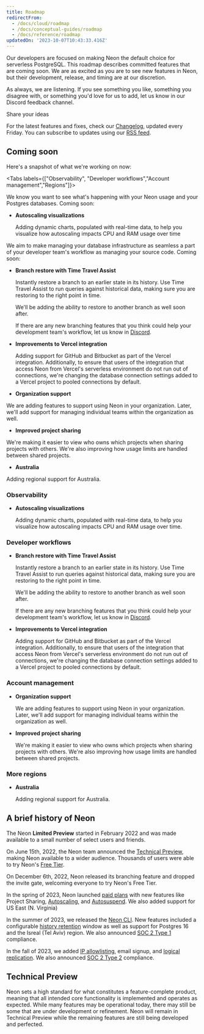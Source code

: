 ```yaml
---
title: Roadmap
redirectFrom:
  - /docs/cloud/roadmap
  - /docs/conceptual-guides/roadmap
  - /docs/reference/roadmap
updatedOn: '2023-10-07T10:43:33.416Z'
---
```

Our developers are focused on making Neon the default choice for serverless PostgreSQL. This roadmap describes committed features that are coming soon. We are as excited as you are to see new features in Neon, but their development, release, and timing are at our discretion.

As always, we are listening. If you see something you like, something you disagree with, or something you'd love for us to add, let us know in our Discord feedback channel.

<CommunityBanner buttonText="🙏 | feedback" buttonUrl="https://discord.com/channels/1176467419317940276/1176788564890112042" logo="discord">Share your ideas</CommunityBanner>

For the latest features and fixes, check our [Changelog](docs/changelog), updated every Friday. You can subscribe to updates using our [RSS feed](https://neon.tech/docs/changelog/rss.xml).

## Coming soon

Here's a snapshot of what we're working on now:

<Tabs labels={["Observability", "Developer workflows","Account management","Regions"]}>

<TabItem>
We know you want to see what's happening with your Neon usage and your Postgres databases. Coming soon:

* **Autoscaling visualizations**

    Adding dynamic charts, populated with real-time data, to help you visualize how autoscaling impacts CPU and RAM usage over time
</TabItem>

<TabItem>

We aim to make managing your database infrastructure as seamless a part of your developer team's workflow as managing your source code. Coming soon:

* **Branch restore with Time Travel Assist**

    Instantly restore a branch to an earlier state in its history. Use Time Travel Assist to run queries against historical data, making sure you are restoring to the right point in time.

    We'll be adding the ability to restore to another branch as well soon after.

    If there are any new branching features that you think could help your development team's workflow, let us know in [Discord](https://discord.com/channels/1176467419317940276/1176788564890112042).

* **Improvements to Vercel integration**

    Adding support for GitHub and Bitbucket as part of the Vercel integration. Additionally, to ensure that users of the integration that access Neon from Vercel's serverless environment do not run out of connections, we're changing the database connection settings added to a Vercel project to pooled connections by default.

</TabItem>
<TabItem>

* **Organization support**

We are adding features to support using Neon in your organization. Later, we'll add support for managing individual teams within the organization as well.

* **Improved project sharing**

We're making it easier to view who owns which projects when sharing projects with others. We're also improving how usage limits are handled between shared projects.
</TabItem>

<TabItem>

* **Australia**

Adding regional support for Australia.
</TabItem>
</Tabs>

### Observability

* **Autoscaling visualizations**

    Adding dynamic charts, populated with real-time data, to help you visualize how autoscaling impacts CPU and RAM usage over time.

### Developer workflows

* **Branch restore with Time Travel Assist**

    Instantly restore a branch to an earlier state in its history. Use Time Travel Assist to run queries against historical data, making sure you are restoring to the right point in time.

    We'll be adding the ability to restore to another branch as well soon after.

    If there are any new branching features that you think could help your development team's workflow, let us know in [Discord](https://discord.com/channels/1176467419317940276/1176788564890112042).

* **Improvements to Vercel integration**

    Adding support for GitHub and Bitbucket as part of the Vercel integration. Additionally, to ensure that users of the integration that access Neon from Vercel's serverless environment do not run out of connections, we're changing the database connection settings added to a Vercel project to pooled connections by default.

### Account management

* **Organization support**

    We are adding features to support using Neon in your organization. Later, we'll add support for managing individual teams within the organization as well.

* **Improved project sharing**

    We're making it easier to view who owns which projects when sharing projects with others. We're also improving how usage limits are handled between shared projects.

### More regions

* **Australia**

    Adding regional support for Australia.

## A brief history of Neon

The Neon **Limited Preview** started in February 2022 and was made available to a small number of select users and friends.

On June 15th, 2022, the Neon team announced the [Technical Preview](#technical-preview), making Neon available to a wider audience. Thousands of users were able to try Neon's [Free Tier](/docs/introduction/free-tier).

On December 6th, 2022, Neon released its branching feature and dropped the invite gate, welcoming everyone to try Neon's Free Tier.

In the spring of 2023, Neon launched [paid plans](https://neon.tech/pricing) with new features like Project Sharing, [Autoscaling](/docs/introduction/autoscaling), and [Autosuspend](/docs/introduction/auto-suspend). We also added support for US East (N. Virginia)

In the summer of 2023, we released the [Neon CLI](/docs/reference/neon-cli). New features included a configurable [history retention](/docs/introduction/point-in-time-restore) window as well as support for Postgres 16 and the Isreal (Tel Aviv) region. We also announced [SOC 2 Type 1](https://neon.tech/blog/soc2-type-1#our-journey-to-soc2) compliance.

In the fall of 2023, we added [IP allowlisting](/docs/introduction/ip-allow), email signup, and [logical replication](docs/introduction/logical-replication). We also announced [SOC 2 Type 2](https://neon.tech/blog/soc2-type2) compliance.

## Technical Preview

Neon sets a high standard for what constitutes a feature-complete product, meaning that all intended core functionality is implemented and operates as expected. While many features may be operational today, there may still be some that are under development or refinement. Neon will remain in Technical Preview while the remaining features are still being developed and perfected.
